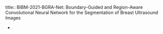 title:: BIBM-2021-BGRA-Net: Boundary-Guided and Region-Aware Convolutional Neural Network for the Segmentation of Breast Ultrasound Images

-